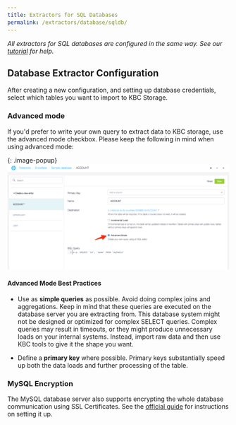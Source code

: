 ```yaml
---
title: Extractors for SQL Databases
permalink: /extractors/database/sqldb/
---
```


*All extractors for SQL databases are configured in the same way.*
*See our [tutorial](/tutorial/load/database/) for help.*

## Database Extractor Configuration
After creating a new configuration, and setting up database credentials,
select which tables you want to import to KBC Storage.

### Advanced mode
If you'd prefer to write your own query to extract data to KBC storage, use the advanced mode checkbox.
Please keep the following in mind when using advanced mode: 

{: .image-popup}
![Screenshot - Advanced Mode](/extractors/database/advancedMode.png)

#### Advanced Mode Best Practices

- Use as **simple queries** as possible. Avoid doing complex joins and aggregations.
Keep in mind that these queries are executed on the database server you are extracting from.
This database system might not be designed or optimized for complex SELECT queries.
Complex queries may result in timeouts, or they might produce unnecessary loads on your internal systems.
Instead, import raw data and then use KBC tools to give it the shape you want.

- Define a **primary key** where possible. Primary keys substantially speed up both the data loads and further processing of the table.

### MySQL Encryption
The MySQL database server also supports encrypting the whole database communication using SSL Certificates. See the
[official guide](http://dev.mysql.com/doc/refman/5.7/en/creating-ssl-files-using-openssl.html) for instructions on setting it up.
